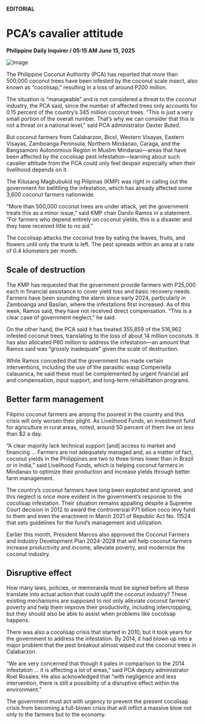 **EDITORIAL**

# PCA’s cavalier attitude

****Philippine Daily Inquirer / 05:15 AM June 15, 2025****

![Image](https://raw.githubusercontent.com/github-jl14/scrapy_api/refs/heads/main/images/editorial06152025.png)

The Philippine Coconut Authority (PCA) has reported that more than 500,000 coconut trees have been infested by the coconut scale insect, also known as “cocolisap,” resulting in a loss of around P200 million.

The situation is “manageable” and is not considered a threat to the coconut industry, the PCA said, since the number of affected trees only accounts for 0.15 percent of the country’s 345 million coconut trees. “This is just a very small portion of the overall number. That’s why we can consider that this is not a threat on a national level,” said PCA administrator Dexter Buted.

But coconut farmers from Calabarzon, Bicol, Western Visayas, Eastern Visayas, Zamboanga Peninsula, Northern Mindanao, Caraga, and the Bangsamoro Autonomous Region in Muslim Mindanao—areas that have been affected by the cocolisap pest infestation—learning about such cavalier attitude from the PCA could only feel despair especially when their livelihood depends on it.

The Kilusang Magbubukid ng Pilipinas (KMP) was right in calling out the government for belittling the infestation, which has already affected some 3,600 coconut farmers nationwide.

“More than 500,000 coconut trees are under attack, yet the government treats this as a minor issue,” said KMP chair Danilo Ramos in a statement. “For farmers who depend entirely on coconut yields, this is a disaster and they have received little to no aid.”

The cocolisap attacks the coconut tree by eating the leaves, fruits, and flowers until only the trunk is left. The pest spreads within an area at a rate of 0.4 kilometers per month.

## Scale of destruction

The KMP has requested that the government provide farmers with P25,000 each in financial assistance to cover yield loss and basic recovery needs. Farmers have been sounding the alarm since early 2024, particularly in Zamboanga and Basilan, where the infestations first increased. As of this week, Ramos said, they have not received direct compensation. “This is a clear case of government neglect,” he said.

On the other hand, the PCA said it has treated 355,859 of the 516,962 infested coconut trees, translating to the loss of about 14 million coconuts. It has also allocated P60 million to address the infestation—an amount that Ramos said was “grossly inadequate” given the scale of destruction.

While Ramos conceded that the government has made certain interventions, including the use of the parasitic wasp Comperiella calauanica, he said these must be complemented by urgent financial aid and compensation, input support, and long-term rehabilitation programs.

## Better farm management

Filipino coconut farmers are among the poorest in the country and this crisis will only worsen their plight. As Livelihood Funds, an investment fund for agriculture in rural areas, noted, around 50 percent of them live on less than $2 a day.

“A clear majority lack technical support [and] access to market and financing … Farmers are not adequately managed and, as a matter of fact, coconut yields in the Philippines are two to three times lower than in Brazil or in India,” said Livelihood Funds, which is helping coconut farmers in Mindanao to optimize their production and increase yields through better farm management.

The country’s coconut farmers have long been exploited and ignored, and this neglect is once more evident in the government’s response to the cocolisap infestation. Their situation remains appalling despite a Supreme Court decision in 2012 to award the controversial P71 billion coco levy fund to them and even the enactment in March 2021 of Republic Act No. 11524 that sets guidelines for the fund’s management and utilization.

Earlier this month, President Marcos also approved the Coconut Farmers and Industry Development Plan 2024-2028 that will help coconut farmers increase productivity and income, alleviate poverty, and modernize the coconut industry.

## Disruptive effect

How many laws, policies, or memoranda must be signed before all these translate into actual action that could uplift the coconut industry? These existing mechanisms are supposed to not only alleviate coconut farmers’ poverty and help them improve their productivity, including intercropping, but they should also be able to assist when problems like cocolisap happens.

There was also a cocolisap crisis that started in 2010, but it took years for the government to address the infestation. By 2014, it had blown up into a major problem that the pest breakout almost wiped out the coconut trees in Calabarzon.

“We are very concerned that though it pales in comparison to the 2014 infestation … it is affecting a lot of areas,” said PCA deputy administrator Roel Rosales. He also acknowledged that “with negligence and less intervention, there is still a possibility of a disruptive effect within the environment.”

The government must act with urgency to prevent the present cocolisap crisis from becoming a full-blown crisis that will inflict a massive blow not only to the farmers but to the economy.
